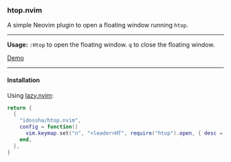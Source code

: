 
### htop.nvim

A simple Neovim plugin to open a floating window running `htop`. 

---
**Usage:** 
`:Htop` to open the floating window.
`q` to close the floating window.

[Demo](docts/htop.mov)



---

#### Installation

Using [lazy.nvim](https://github.com/folke/lazy.nvim):

```lua
return {
  {
    "idossha/htop.nvim",
    config = function()
      vim.keymap.set("n", "<leader>HT", require("htop").open, { desc = "Open floating htop" })
    end,
  },
}
